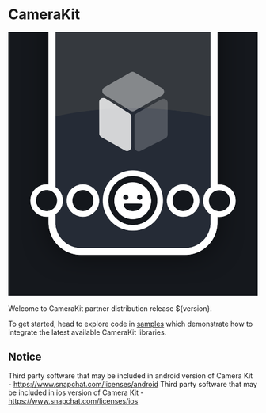 # CameraKit

![camerakit-splash](.doc/camerakit_splash.png)

Welcome to CameraKit partner distribution release ${version}. 

To get started, head to explore code in [samples](./samples) which demonstrate how to integrate the latest available CameraKit libraries.

## Notice
Third party software that may be included in android version of Camera Kit - https://www.snapchat.com/licenses/android
Third party software that may be included in ios version of Camera Kit - https://www.snapchat.com/licenses/ios
